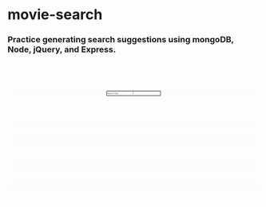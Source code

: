 # movie-search
### Practice generating search suggestions using mongoDB, Node, jQuery, and Express. 

&nbsp;

![Demo Video](/img/gifDemo.gif)

